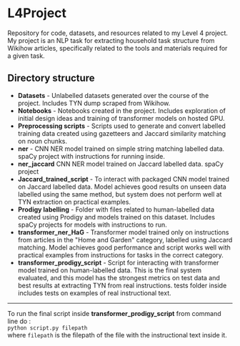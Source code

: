 # L4Project
Repository for code, datasets, and resources related to my Level 4 project. My project is an NLP task for extracting household task structure from Wikihow articles, specifically related to the tools and materials required for a given task.

## Directory structure
- **Datasets** - Unlabelled datasets generated over the course of the project. Includes TYN dump scraped from Wikihow.
- **Notebooks** - Notebooks created in the project. Includes exploration of initial design ideas and training of transformer models on hosted GPU.
- **Preprocessing scripts** - Scripts used to generate and convert labelled training data created using gazetteers and Jaccard similarity matching on noun chunks.
- **ner** - CNN NER model trained on simple string matching labelled data. spaCy project with instructions for running inside.
- **ner_jaccard** CNN NER model trained on  Jaccard labelled data. spaCy project
- **Jaccard_trained_script** - To interact with packaged CNN model trained on Jaccard labelled data. Model achieves good results on unseen data labelled using the same method, but system does not perform well at TYN extraction on practical examples.
- **Prodigy labelling** - Folder with files related to human-labelled data created using Prodigy and models trained on this dataset. Includes spaCy projects for models with instructions to run.
- **transformer_ner_HaG** - Transformer model trained only on instructions from articles in the "Home and Garden" category, labelled using Jaccard matching. Model achieves good performance and script works well with practical examples from instructions for tasks in the correct category.
- **transformer_prodigy_script** - Script for interacting with transformer model trained on human-labelled data. This is the final system evaluated, and this model has the strongest metrics on test data and best results at extracting TYN from real instructions. tests folder inside includes tests on examples of real instructional text.
------------
To run the final script inside **transformer_prodigy_script** from command line do : <br />
`python script.py filepath` <br />
where `filepath` is the filepath of the file with the instructional text inside it.
